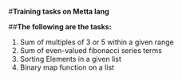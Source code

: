 #**Training tasks on Metta lang**

##**The following are the tasks:**
1. Sum of multiples of 3 or 5 within a given range
2. Sum of even-valued fibonacci series terms
3. Sorting Elements in a given list
4. Binary map function on a list